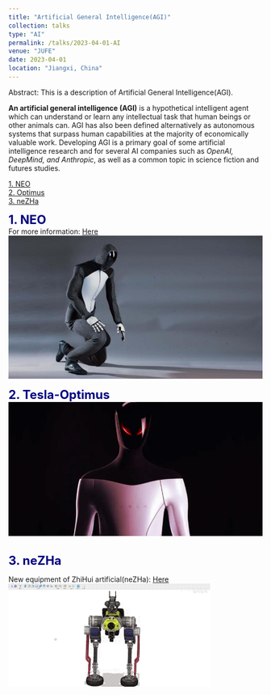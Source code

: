 ```yaml
---
title: "Artificial General Intelligence(AGI)"
collection: talks
type: "AI"
permalink: /talks/2023-04-01-AI
venue: "JUFE"
date: 2023-04-01
location: "Jiangxi, China"
---
```


Abstract: This is a description of Artificial General Intelligence(AGI).  

__An artificial general intelligence (AGI)__ is a hypothetical intelligent agent which can understand or learn any intellectual task that human beings or other animals can. AGI has also been defined alternatively as autonomous systems that surpass human capabilities at the majority of economically valuable work. Developing AGI is a primary goal of some artificial intelligence research and for several AI companies such as _OpenAI, DeepMind, and Anthropic_, as well as a common topic in science fiction and futures studies.  

[1. NEO](#NEO)  
[2. Optimus](#Tesla-Optimus)  
[3. neZHa](#neZHa)

<a id="NEO"></a>
<font color=Navy size=5 > <strong> 1. NEO </strong> </font>  
For more information: [Here](https://www.1x.tech/)
<img src="/images/Neo.jpg" alt="NEO" title="NEO" width="800" >  


<a id="Tesla-Optimus"></a>
<font color=Navy size=5 > <strong> 2. Tesla-Optimus </strong> </font>  
<img src="/images/Optimus.jpg" alt="Optimus" title="Optimus" width="800" >  


<a id="neZHa"></a>  
<font color=Navy size=5 > <strong> 3. neZHa </strong> </font>   

New equipment of ZhiHui artificial(neZHa): [Here](https://www.bilibili.com/video/BV1Uh41137Th/?spm_id_from=333.999.0.0)  
<img src="/images/neZHa.gif" alt="neZHa" title="neZHa" width="400" >  

